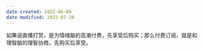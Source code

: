 ```yaml
---
date created: 2022-06-09
date modified: 2022-07-20
---
```


如果说直播打赏，是为情绪脑的高潮付费，先享受后购买；那么付费订阅，就是和理智脑的理智协商，先购买后享受。

